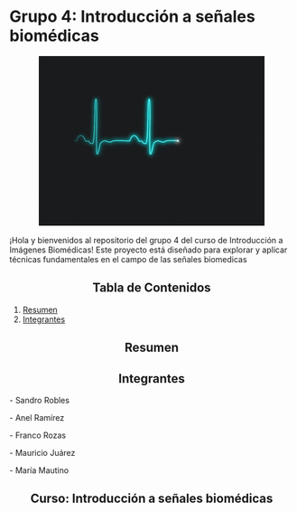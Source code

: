 # Grupo 4: Introducción a señales biomédicas
<p align="center"><img src="Otros/sig.gif" width="400"/></p>
¡Hola y bienvenidos al repositorio del grupo 4 del curso de Introducción a Imágenes Biomédicas!
Este proyecto está diseñado para explorar y aplicar técnicas fundamentales en el campo de las señales biomedicas

<h2 style="text-align: center;">Tabla de Contenidos</h2>

1. [Resumen](#Resumen)
2. [Integrantes](#integrantes)

<a id="Resumen"></a> 
<h2 style="text-align: center;">Resumen</h2>

<a id="integrantes"></a> 
<h2 style="text-align: center;">Integrantes</h2>
<p align="justify">- Sandro Robles</p>
<p align="justify">- Anel Ramírez</p>
<p align="justify">- Franco Rozas</p>
<p align="justify">- Mauricio Juárez</p>
<p align="justify">- María Mautino</p>

<h2 style="text-align: center;"> Curso: Introducción a señales biomédicas</h2>
